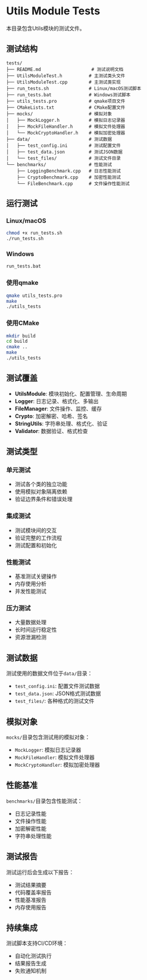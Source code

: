 # Utils Module Tests

本目录包含Utils模块的测试文件。

## 测试结构

```
tests/
├── README.md                   # 测试说明文档
├── UtilsModuleTest.h          # 主测试类头文件
├── UtilsModuleTest.cpp        # 主测试类实现
├── run_tests.sh               # Linux/macOS测试脚本
├── run_tests.bat              # Windows测试脚本
├── utils_tests.pro            # qmake项目文件
├── CMakeLists.txt             # CMake配置文件
├── mocks/                     # 模拟对象
│   ├── MockLogger.h           # 模拟日志记录器
│   ├── MockFileHandler.h      # 模拟文件处理器
│   └── MockCryptoHandler.h    # 模拟加密处理器
├── data/                      # 测试数据
│   ├── test_config.ini        # 测试配置文件
│   ├── test_data.json         # 测试JSON数据
│   └── test_files/            # 测试文件目录
└── benchmarks/                # 性能测试
    ├── LoggingBenchmark.cpp   # 日志性能测试
    ├── CryptoBenchmark.cpp    # 加密性能测试
    └── FileBenchmark.cpp      # 文件操作性能测试
```

## 运行测试

### Linux/macOS
```bash
chmod +x run_tests.sh
./run_tests.sh
```

### Windows
```cmd
run_tests.bat
```

### 使用qmake
```bash
qmake utils_tests.pro
make
./utils_tests
```

### 使用CMake
```bash
mkdir build
cd build
cmake ..
make
./utils_tests
```

## 测试覆盖

- **UtilsModule**: 模块初始化、配置管理、生命周期
- **Logger**: 日志记录、格式化、多输出
- **FileManager**: 文件操作、监控、缓存
- **Crypto**: 加密解密、哈希、签名
- **StringUtils**: 字符串处理、格式化、验证
- **Validator**: 数据验证、格式检查

## 测试类型

### 单元测试
- 测试各个类的独立功能
- 使用模拟对象隔离依赖
- 验证边界条件和错误处理

### 集成测试
- 测试模块间的交互
- 验证完整的工作流程
- 测试配置和初始化

### 性能测试
- 基准测试关键操作
- 内存使用分析
- 并发性能测试

### 压力测试
- 大量数据处理
- 长时间运行稳定性
- 资源泄漏检测

## 测试数据

测试使用的数据文件位于`data/`目录：

- `test_config.ini`: 配置文件测试数据
- `test_data.json`: JSON格式测试数据
- `test_files/`: 各种格式的测试文件

## 模拟对象

`mocks/`目录包含测试用的模拟对象：

- `MockLogger`: 模拟日志记录器
- `MockFileHandler`: 模拟文件处理器
- `MockCryptoHandler`: 模拟加密处理器

## 性能基准

`benchmarks/`目录包含性能测试：

- 日志记录性能
- 文件操作性能
- 加密解密性能
- 字符串处理性能

## 测试报告

测试运行后会生成以下报告：

- 测试结果摘要
- 代码覆盖率报告
- 性能基准报告
- 内存使用报告

## 持续集成

测试脚本支持CI/CD环境：

- 自动化测试执行
- 结果报告生成
- 失败通知机制